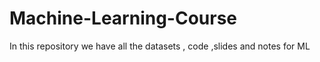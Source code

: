 # Machine-Learning-Course
In this repository we have all the datasets , code ,slides and notes for ML
